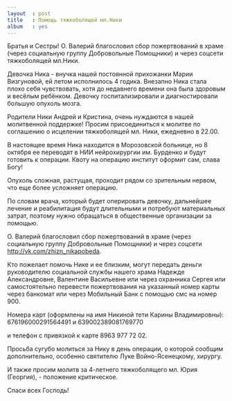 ```yaml
---
layout  : post
title   : Помощь тяжкоболящей мл.Ники
album   : yes
---
```


Братья и Сестры! О. Валерий благословил сбор пожертвований в храме (через социальную группу Добровольные Помощники) и через соцсети тяжкоболящей мл.Ники.

Девочка Ника - внучка нашей постоянной прихожанки Марии Визгуновой, ей летом исполнилось 4 годика. Внезапно Ника стала плохо себя чувствовать, хотя до недавнего времени она была здоровым и весёлым ребёнком. Девочку госпитализировали и диагностировали большую опухоль мозга.

Родители Ники Андрей и Кристина, очень нуждаются в нашей молитвенной поддержке! Просим присоединиться к молитве по соглашению о исцелении тяжкоболящей мл. Ники, ежедневно в 22.00.

В настоящее время  Ника находится в Морозовской больнице, но 8 октября ее переводят в НИИ нейрохирургии им. Бурденко и будут готовить к операции. Квоту на операцию институт оформит сам, слава Богу!
 
Опухоль сложная, растущая, проходит рядом со зрительным нервом, что еще более усложняет операцию.

По словам врача, который будет оперировать девочку, дальнейшее лечение и реабилитация будут длительными и потребуют материальных затрат, поэтому нужно обращаться в общественные организации за помощью.

О. Валерий благословил сбор пожертвований в храме (через социальную группу Добровольные Помощники) и через соцсети http://vk.com/zhizn_nikapobeda. 

Кто пожелает помочь Нике и ее близким, могут передать деньги руководителю социальной службы нашего храма Надежде Александровне, Валентине Васильевне или через охранника Сергея или самостоятельно перевести пожертвования на указанный номер карты через банкомат или через Мобильный Банк с помощью смс на номер 900.

Номера карт (оформлены на имя Никиной тети Карины Владимировны):
676196000291564491
и
639002389081769770

и телефон с привязкой к карте 8963 977 72 02.

Просьба сугубо молиться за Нику в день операции, о которой сообщим дополнительно, особенно святителю Луке Войно-Ясенецкому, хирургу.

И также просим молитв за 4-летнего тяжкоболящего мл. Юрия (Георгия),  - положение критическое.

Спаси всех Господь!
